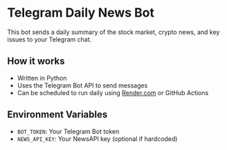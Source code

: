 # Telegram Daily News Bot

This bot sends a daily summary of the stock market, crypto news, and key issues to your Telegram chat.

## How it works

- Written in Python
- Uses the Telegram Bot API to send messages
- Can be scheduled to run daily using [Render.com](https://render.com) or GitHub Actions

## Environment Variables

- `BOT_TOKEN`: Your Telegram Bot token
- `NEWS_API_KEY`: Your NewsAPI key (optional if hardcoded)
